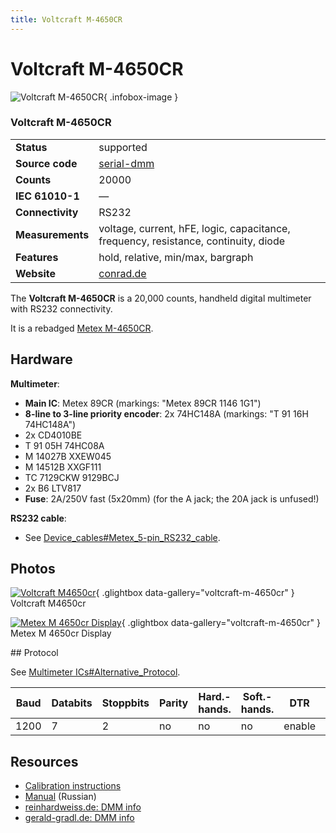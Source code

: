 ```yaml
---
title: Voltcraft M-4650CR
---
```


# Voltcraft M-4650CR

<div class="infobox" markdown>

![Voltcraft M-4650CR](./img/Voltcraft_m4650cr.jpg){ .infobox-image }

### Voltcraft M-4650CR

| | |
|---|---|
| **Status** | supported |
| **Source code** | [serial-dmm](https://github.com/OpenTraceLab/OpenTraceCapture/tree/main/src/hardware/serial-dmm) |
| **Counts** | 20000 |
| **IEC 61010-1** | — |
| **Connectivity** | RS232 |
| **Measurements** | voltage, current, hFE, logic, capacitance, frequency, resistance, continuity, diode |
| **Features** | hold, relative, min/max, bargraph |
| **Website** | [conrad.de](http://www.conrad.de) |

</div>

The **Voltcraft M-4650CR** is a 20,000 counts, handheld digital multimeter with RS232 connectivity.

It is a rebadged [Metex M-4650CR](https://sigrok.org/wiki/Metex_M-4650CR).

## Hardware

**Multimeter**:

- **Main IC**: Metex 89CR (markings: "Metex 89CR 1146 1G1")
- **8-line to 3-line priority encoder**: 2x 74HC148A (markings: "T 91 16H 74HC148A")
- 2x CD4010BE
- T 91 05H 74HC08A
- M 14027B XXEW045
- M 14512B XXGF111
- TC 7129CKW 9129BCJ
- 2x B6 LTV817
- **Fuse**: 2A/250V fast (5x20mm) (for the A jack; the 20A jack is unfused!)

**RS232 cable**:

- See [Device_cables#Metex_5-pin_RS232_cable](https://sigrok.org/wiki/Device_cables#Metex_5-pin_RS232_cable).

## Photos

<div class="photo-grid" markdown>

[![Voltcraft M4650cr](./img/Voltcraft_m4650cr.jpg)](./img/Voltcraft_m4650cr.png "Voltcraft M4650cr"){ .glightbox data-gallery="voltcraft-m-4650cr" }
<span class="caption">Voltcraft M4650cr</span>

[![Metex M 4650cr Display](./img/METEX_M-4650CR_Display.jpg)](./img/METEX_M-4650CR_Display.jpg "Metex M 4650cr Display"){ .glightbox data-gallery="voltcraft-m-4650cr" }
<span class="caption">Metex M 4650cr Display</span>

</div>
## Protocol

See [Multimeter ICs#Alternative_Protocol](https://sigrok.org/wiki/Multimeter_ICs#Alternative_Protocol).

| Baud | Databits | Stoppbits | Parity | Hard.-hands. | Soft.-hands. | DTR | RTS |
|---|---|---|---|---|---|---|---|
| 1200 | 7 | 2 | no | no | no | enable | disable |

## Resources
- [Calibration instructions](http://www.produktinfo.conrad.com/datenblaetter/125000-149999/126110-an-01-de-DMM4650CR_Kalibrieranleitung.pdf)
- [Manual](http://www.produktinfo.conrad.com/datenblaetter/125000-149999/126110-an-01-ru-DMM4650CR.pdf) (Russian)
- [reinhardweiss.de: DMM info](http://www.reinhardweiss.de/german/metex.htm)
- [gerald-gradl.de: DMM info](http://web.archive.org/web/20061018045026/http://www.gerald-gradl.de/eprojects/multi/body_multi.html)


